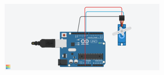 
![Circuit Diagram](https://github.com/NirmalKnock/Arduino-Projects/blob/master/SERVO/Servo%20circuit.png)
